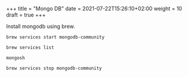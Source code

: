 +++
title = "Mongo DB"
date = 2021-07-22T15:26:10+02:00
weight = 10
draft = true
+++

Install mongodb using brew.

```
brew services start mongodb-community
```

```
brew services list
```

```
mongosh
```

```
brew services stop mongodb-community
```